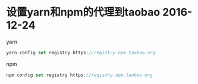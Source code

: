 # 设置yarn和npm的代理到taobao 2016-12-24

yarn
```Javascript
yarn config set registry https://registry.npm.taobao.org
```

npm
```Javascript
npm config set registry https://registry.npm.taobao.org
```